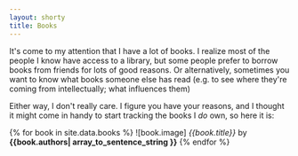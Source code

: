 ```yaml
---
layout: shorty
title: Books
---
```

It's come to my attention that I have a lot of books.
I realize most of the people I know have access to a library,
but some people prefer to borrow books from friends for lots of good reasons.
Or alternatively, sometimes you want to know what books someone else has read
(e.g. to see where they're coming from intellectually; what influences them)

Either way, I don't really care. I figure you have your reasons,
and I thought it might come in handy to start tracking the books I *do* own,
so here it is:

{% for book in site.data.books %}
  ![book.image]
  *{{book.title}}* by **{{book.authors| array_to_sentence_string }}**
{% endfor %}